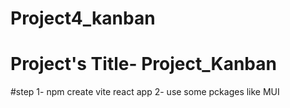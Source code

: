 # Project4_kanban

# Project's Title- Project_Kanban
#step 
1- npm create vite react app
2- use some pckages like MUI




